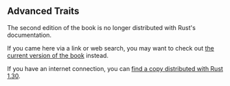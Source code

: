 ## Advanced Traits

The second edition of the book is no longer distributed with Rust's documentation.

If you came here via a link or web search, you may want to check out [the current
version of the book](../ch19-03-advanced-traits.html) instead.

If you have an internet connection, you can [find a copy distributed with
Rust
1.30](https://doc.rust-lang.org/1.30.0/book/second-edition/ch19-03-advanced-traits.html).